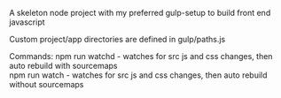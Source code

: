 A skeleton node project with my preferred gulp-setup to build front end
javascript     

Custom project/app directories are defined in gulp/paths.js      

Commands:
npm run watchd - watches for src js and css changes, then auto rebuild with
sourcemaps   
npm run watch - watches for src js and css changes, then auto rebuild
without sourcemaps        
